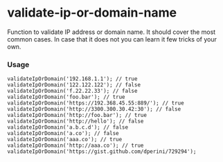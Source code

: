 # validate-ip-or-domain-name

Function to validate IP address or domain name. It should cover the most common cases. In case that it does not you can learn it few tricks of your own.

### Usage

```
validateIpOrDomain('192.168.1.1'); // true
validateIpOrDomain('122.122.122'); // false
validateIpOrDomain('f.22.22.33'); // false
validateIpOrDomain('foo.bar'); // true
validateIpOrDomain('https://192.368.45.55:889/'); // true
validateIpOrDomain('http://3300.300.30.42:30'); // false
validateIpOrDomain('http://foo.bar'); // true
validateIpOrDomain('http://hello'); // false
validateIpOrDomain('a.b.c.d'); // false
validateIpOrDomain('a.co'); // false
validateIpOrDomain('aaa.co'); // true
validateIpOrDomain('http://aaa.co'); // true
validateIpOrDomain('https://gist.github.com/dperini/729294');
```